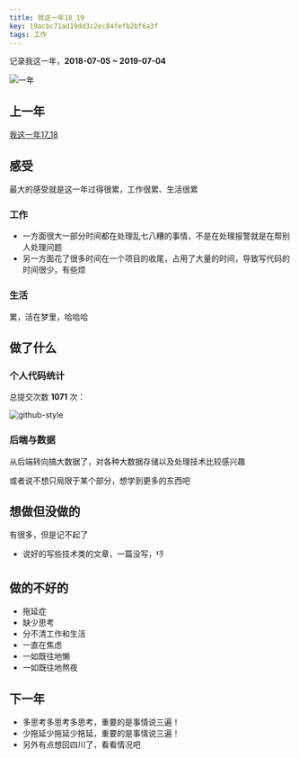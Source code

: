 ```yaml
---
title: 我这一年18_19
key: 19acbc71ad19dd3c2ec84fefb2bf6a3f
tags: 工作
---
```


记录我这一年，**2018-07-05 ~ 2019-07-04**

![一年](http://118.24.108.205:8086/pic/blog/one-year.png)

<!--more-->

## 上一年
[我这一年17_18](https://hate13.com/2018/05/28/我这一年17_18.html)

## 感受
最大的感受就是这一年过得很累，工作很累、生活很累

### 工作
- 一方面很大一部分时间都在处理乱七八糟的事情，不是在处理报警就是在帮别人处理问题
- 另一方面花了很多时间在一个项目的收尾，占用了大量的时间，导致写代码的时间很少，有些烦

### 生活
累，活在梦里，哈哈哈

## 做了什么

### 个人代码统计
总提交次数 **1071** 次：

![github-style](http://118.24.108.205:8086/pic/blog/2018-code-github-style.png)

### 后端与数据
从后端转向搞大数据了，对各种大数据存储以及处理技术比较感兴趣

或者说不想只局限于某个部分，想学到更多的东西吧

## 想做但没做的
有很多，但是记不起了
- 说好的写些技术类的文章，一篇没写，👎

## 做的不好的
- 拖延症
- 缺少思考
- 分不清工作和生活
- 一直在焦虑
- 一如既往地懒
- 一如既往地熬夜

## 下一年

- 多思考多思考多思考，重要的是事情说三遍！
- 少拖延少拖延少拖延，重要的是事情说三遍！
- 另外有点想回四川了，看看情况吧
